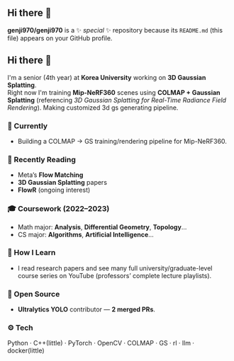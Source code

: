 ## Hi there 👋


**genji970/genji970** is a ✨ _special_ ✨ repository because its `README.md` (this file) appears on your GitHub profile.

## Hi there 👋

I'm a senior (4th year) at **Korea University** working on **3D Gaussian Splatting**.  
Right now I'm training **Mip-NeRF360** scenes using **COLMAP + Gaussian Splatting** (referencing *3D Gaussian Splatting for Real-Time Radiance Field Rendering*). Making 
customized 3d gs generating pipeline.

### 🔭 Currently
- Building a COLMAP → GS training/rendering pipeline for Mip-NeRF360.

### 📖 Recently Reading
- Meta’s **Flow Matching**
- **3D Gaussian Splatting** papers
- **FlowR** (ongoing interest)

### 🎓 Coursework (2022–2023)
- Math major: **Analysis**, **Differential Geometry**, **Topology**...
- CS major: **Algorithms**, **Artificial Intelligence**...

### 🧠 How I Learn
- I read research papers and see many full university/graduate-level course series on YouTube (professors’ complete lecture playlists).

### 🧩 Open Source
- **Ultralytics YOLO** contributor — **2 merged PRs**.

### ⚙️ Tech
Python · C++(little) · PyTorch · OpenCV · COLMAP · GS · rl · llm · docker(little) 


